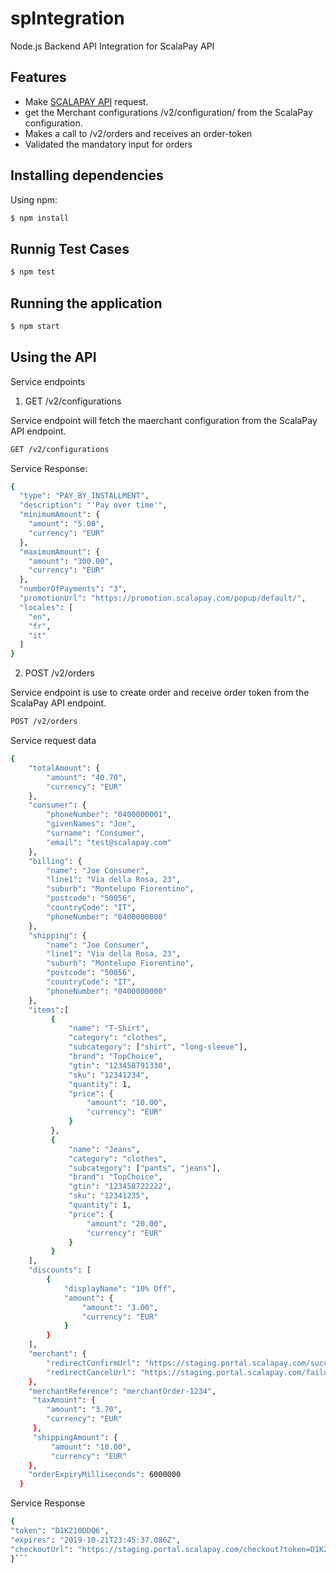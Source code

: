# spIntegration

Node.js Backend API Integration for ScalaPay API

## Features

- Make [SCALAPAY API](https://docs.api.scalapay.com/?version=latest#intro) request.
- get the Merchant configurations /v2/configuration/ from the ScalaPay configuration.
- Makes a call to /v2/orders and receives an order-token
- Validated the mandatory input for orders

## Installing dependencies

Using npm:

```bash
$ npm install
```

## Runnig Test Cases

```bash
$ npm test
```

## Running the application

```bash
$ npm start
```

## Using the API

Service endpoints

1. GET /v2/configurations

Service endpoint will fetch the maerchant configuration from the ScalaPay API endpoint.

```bash
GET /v2/configurations
```
Service Response:

```bash
{
  "type": "PAY_BY_INSTALLMENT",
  "description": "'Pay over time'",
  "minimumAmount": {
    "amount": "5.00",
    "currency": "EUR"
  },
  "maximumAmount": {
    "amount": "300.00",
    "currency": "EUR"
  },
  "numberOfPayments": "3",
  "promotionUrl": "https://promotion.scalapay.com/popup/default/",
  "locales": [
    "en",
    "fr",
    "it"
  ]
}
```

2. POST /v2/orders

Service endpoint is use to create order and receive order token from the ScalaPay API endpoint.

```bash
POST /v2/orders
```
Service request data
```bash
{  
    "totalAmount": {  
        "amount": "40.70",
        "currency": "EUR"
    },
    "consumer": {  
        "phoneNumber": "0400000001",
        "givenNames": "Joe",
        "surname": "Consumer",
        "email": "test@scalapay.com"
    },
    "billing": {  
        "name": "Joe Consumer",
        "line1": "Via della Rosa, 23",
        "suburb": "Montelupo Fiorentino",
        "postcode": "50056",
        "countryCode": "IT",
        "phoneNumber": "0400000000"
    },
    "shipping": {  
        "name": "Joe Consumer",
        "line1": "Via della Rosa, 23",
        "suburb": "Montelupo Fiorentino",
        "postcode": "50056",
        "countryCode": "IT",
        "phoneNumber": "0400000000"
    },
    "items":[  
         {
             "name": "T-Shirt",
             "category": "clothes",
             "subcategory": ["shirt", "long-sleeve"],
             "brand": "TopChoice",
             "gtin": "123458791330",
             "sku": "12341234",
             "quantity": 1,
             "price": {
                 "amount": "10.00",
                 "currency": "EUR"
             }
         },
         {
             "name": "Jeans",
             "category": "clothes",
             "subcategory": ["pants", "jeans"],
             "brand": "TopChoice",
             "gtin": "123458722222",
             "sku": "12341235",
             "quantity": 1,
             "price": {
                 "amount": "20.00",
                 "currency": "EUR"
             }
         }
    ],
    "discounts": [
        {
            "displayName": "10% Off",
            "amount": {
                "amount": "3.00",
                "currency": "EUR"
            }
        }
    ],
    "merchant": {
        "redirectConfirmUrl": "https://staging.portal.scalapay.com/success-url",
        "redirectCancelUrl": "https://staging.portal.scalapay.com/failure-url"
    },
    "merchantReference": "merchantOrder-1234",
     "taxAmount": {  
        "amount": "3.70",
        "currency": "EUR"
     },
     "shippingAmount": {  
         "amount": "10.00",
         "currency": "EUR"
    },
    "orderExpiryMilliseconds": 6000000
  }
  ```
  Service Response
  ```bash
  {
  "token": "D1K210DDQ6",
  "expires": "2019-10-21T23:45:37.086Z",
  "checkoutUrl": "https://staging.portal.scalapay.com/checkout?token=D1K210DDQ6"
}```
